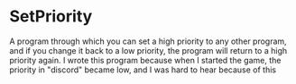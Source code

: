 # SetPriority


A program through which you can set a high priority to any other program, and if you change it back to a low priority, the program will return to a high priority again. I wrote this program because when I started the game, the priority in "discord" became low, and I was hard to hear because of this

